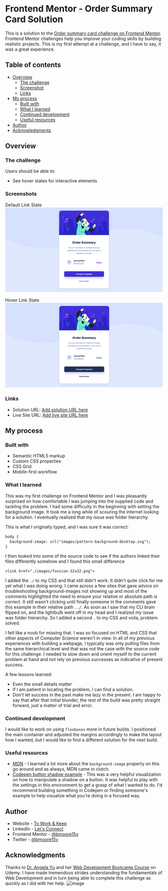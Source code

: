 # Frontend Mentor - Order Summary Card Solution

This is a solution to the [Order summary card challenge on Frontend Mentor](https://www.frontendmentor.io/challenges/order-summary-component-QlPmajDUj). Frontend Mentor challenges help you improve your coding skills by building realistic projects. This is my first attempt at a challenge, and I have to say, it was a great experience.

## Table of contents

- [Overview](#overview)
  - [The challenge](#the-challenge)
  - [Screenshot](#screenshot)
  - [Links](#links)
- [My process](#my-process)
  - [Built with](#built-with)
  - [What I learned](#what-i-learned)
  - [Continued development](#continued-development)
  - [Useful resources](#useful-resources)
- [Author](#author)
- [Acknowledgments](#acknowledgments)

## Overview

### The challenge

Users should be able to:

- See hover states for interactive elements

### Screenshots

Default Link State
![](./design/my-images/page_default.png)

Hover Link State
![](./design/my-images/page_active.png)

### Links

- Solution URL: [Add solution URL here](https://www.frontendmentor.io/solutions/order-summary-site-using-html-and-custom-css-yiy85qpwR)
- Live Site URL: [Add live site URL here](https://bmoore15v.github.io/FM-Order-Summary-Challenge/)

## My process

### Built with

- Semantic HTML5 markup
- Custom CSS properties
- CSS Grid
- Mobile-first workflow

### What I learned

This was my first challenge on Frontend Mentor and I was pleasantly surprised on how comfortable I was jumping into the supplied code and tackling the problem. I had some difficulty in the beginning with setting the background image. It took me a long while of scouring the internet looking for a solution. I eventually realized that my issue was folder hierarchy.

This is what I originally typed, and I was sure it was correct:

```
body {
  background-image: url("images/pattern-background-desktop.svg");
}
```

I then looked into some of the source code to see if the authors linked their files differently somehow and I found this small difference

```
<link href="./images/favicon-32x32.png">
```

I added the `./` to my CSS and that still didn't work. It didn't quite click for me yet what I was doing wrong. I came across a few sites that gave advice on troubleshooting background-images not showing up and most of the comments highlighted the need to ensure your relative or absolute path is correct. It still wasn't clicking until finally someone in the comments gave this example in their relative path `../`. As soon as I saw that my CLI brain flipped on, and the lightbulb went off in my head and I realized my issue was folder hierarchy. So I added a second `.` to my CSS and voila, problem solved.

I felt like a noob for missing that. I was so focused on HTML and CSS that other aspects of Computer Science weren't in view. In all of my previous experiences with building a webpage, I typically was only pulling files from the same hierarchical level and that was not the case with the source code for this challenge. I needed to slow down and orient myself to the current problem at hand and not rely on previous successes as indicative of present success.

A few lessons learned:

- Even the small details matter
- If I am patient in locating the problem, I can find a solution.
- Don't let success in the past make me lazy in the present.
  I am happy to say that after that initial blunder, the rest of the build was pretty straight forward, just a matter of trial and error.

### Continued development

I would like to work on using `flexboxes` more in future builds. I positioned the main container and adjusted the margins accordingly to make the layout how I wanted, but I would like to find a different solution for the next build.

### Useful resources

- [MDN](https://developer.mozilla.org/en-US/) - I learned a lot more about the `background-image` property on this go around and as always, MDN came in clutch.
- [Codepen button shadow example](https://codepen.io/seme332/pen/reJOwo) - This was a very helpful visualization on how to manipulate a shadow on a button. It was helpful to play with the settings in this environment to get a grasp of what I wanted to do. I'd recommend building something in Codepen or finding someone's example to help visualize what you're doing in a focused way.

## Author

- Website - [To Work & Keep](https://www.toworkandkeep.com)
- LinkedIn - [Let's Connect](https://www.linkedin.com/in/bmoore15v/)
- Frontend Mentor - [@bmoore15v](https://www.frontendmentor.io/profile/bmoore15v)
- Twitter - [@bmoore15v](https://www.twitter.com/bmoore15v)

## Acknowledgments

Thanks to [Dr. Angela Yu](https://www.udemy.com/user/4b4368a3-b5c8-4529-aa65-2056ec31f37e/) and her [Web Development Bootcamp Course](https://www.udemy.com/course/the-complete-web-development-bootcamp/) on Udemy. I have made tremendous strides understanding the fundamentals of Web Development and in turn being able to complete this challenge as quickly as I did with her help.
![image](https://user-images.githubusercontent.com/79961035/131792014-7ec05186-af15-43f0-b76c-46ca554f249f.png)
